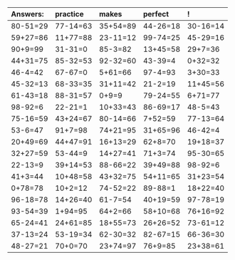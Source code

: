 | Answers: | practice | makes | perfect | ! |
| :--- | :--- | :--- | :--- | :--- |
| 80-51=29 | 77-14=63 | 35+54=89 | 44-26=18 | 30-16=14 | 
| 59+27=86 | 11+77=88 | 23-11=12 | 99-74=25 | 45-29=16 | 
| 90+9=99 | 31-31=0 | 85-3=82 | 13+45=58 | 29+7=36 | 
| 44+31=75 | 85-32=53 | 92-32=60 | 43-39=4 | 0+32=32 | 
| 46-4=42 | 67-67=0 | 5+61=66 | 97-4=93 | 3+30=33 | 
| 45-32=13 | 68-33=35 | 31+11=42 | 21-2=19 | 11+45=56 | 
| 61-43=18 | 88-31=57 | 0+9=9 | 79-24=55 | 6+71=77 | 
| 98-92=6 | 22-21=1 | 10+33=43 | 86-69=17 | 48-5=43 | 
| 75-16=59 | 43+24=67 | 80-14=66 | 7+52=59 | 77-13=64 | 
| 53-6=47 | 91+7=98 | 74+21=95 | 31+65=96 | 46-42=4 | 
| 20+49=69 | 44+47=91 | 16+13=29 | 62+8=70 | 19+18=37 | 
| 32+27=59 | 53-44=9 | 14+27=41 | 71+3=74 | 95-30=65 | 
| 22-13=9 | 39+14=53 | 88-66=22 | 39+49=88 | 98-92=6 | 
| 41+3=44 | 10+48=58 | 43+32=75 | 54+11=65 | 31+23=54 | 
| 0+78=78 | 10+2=12 | 74-52=22 | 89-88=1 | 18+22=40 | 
| 96-18=78 | 14+26=40 | 61-7=54 | 40+19=59 | 97-78=19 | 
| 93-54=39 | 1+94=95 | 64+2=66 | 58+10=68 | 76+16=92 | 
| 65-24=41 | 24+61=85 | 18+55=73 | 26+26=52 | 73-61=12 | 
| 37-13=24 | 53-19=34 | 62-30=32 | 82-67=15 | 66-36=30 | 
| 48-27=21 | 70+0=70 | 23+74=97 | 76+9=85 | 23+38=61 | 

